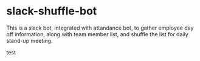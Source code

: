 # slack-shuffle-bot
 
 This is a slack bot, integrated with attandance bot, to gather employee day off information, along with team member list, and shuffle the list for daily stand-up meeting.

test
